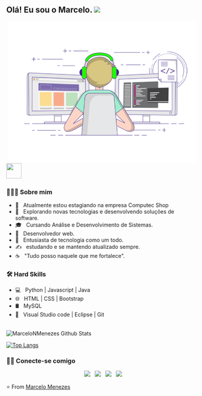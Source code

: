 <h2> Olá! Eu sou o Marcelo. <img src="https://github.com/souvikguria98/souvikguria98/blob/master/Hi.gif" width="25"></h2>
<img align="right" alt="GIF" src="https://raw.githubusercontent.com/devSouvik/devSouvik/master/gif3.gif" width="500"/>
<img src="https://cdn.countryflags.com/thumbs/brazil/flag-round-250.png" width="40" height="40">
 	 

<h3> 👨🏻‍💻 Sobre mim </h3>

- 🔭 &nbsp; Atualmente estou estagiando na empresa  Computec Shop
- 🤔 &nbsp; Explorando novas tecnologias e desenvolvendo soluções de software.
- 🎓 &nbsp; Cursando Análise e Desenvolvimento de Sistemas.
- 💼 &nbsp; Desenvolvedor web.
- 🌱 &nbsp; Entusiasta de tecnologia como um todo.
- ✍️ &nbsp; estudando e se mantendo atualizado sempre.
- ☕ &nbsp; "Tudo posso naquele que me fortalece".

<h3>🛠 Hard Skills</h3>

- 💻 &nbsp; Python | Javascript | Java  
- 🌐 &nbsp; HTML | CSS | Bootstrap 
- 🛢 &nbsp; MySQL 
- 🔧 &nbsp; Visual Studio code | Eclipse | Git

<br>


<img align="center" src="https://github-readme-stats.vercel.app/api?username=MarceloNMenezes&include_all_commits=true&count_private=true&show_icons=true&line_height=20&title_color=7A7ADB&icon_color=2234AE&text_color=D3D3D3&bg_color=0,000000,130F40" alt="MarceloNMenezes Github Stats"/>

[![Top Langs](https://github-readme-stats.vercel.app/api/top-langs/?username=MarceloNMenezes&layout=compact&text_color=daf7dc&bg_color=151515)](https://github.com/devSouvik/github-readme-stats)


<h3> 🤝🏻 Conecte-se comigo </h3>


<p align="center">
&nbsp; <a href="https://www.facebook.com/marcelo.ariane" target="_blank" rel="noopener noreferrer"><img src="https://img.icons8.com/plasticine/100/000000/facebook.png" width="50" /></a>  
&nbsp; <a href="https://www.instagram.com/" target="_blank" rel="noopener noreferrer"><img src="https://img.icons8.com/plasticine/100/000000/instagram-new.png" width="50" /></a>  
&nbsp; <a href="https://www.linkedin.com/in/marcelonmenezes/" target="_blank" rel="noopener noreferrer"><img src="https://img.icons8.com/plasticine/100/000000/linkedin.png" width="50" /></a>
&nbsp; <a href="mailto:mnssmenezes@gmail.com" target="_blank" rel="noopener noreferrer"><img src="https://img.icons8.com/plasticine/100/000000/gmail.png"  width="50" /></a>
</p>



⭐️ From [Marcelo Menezes](https://github.com/MarceloNMenezes)
